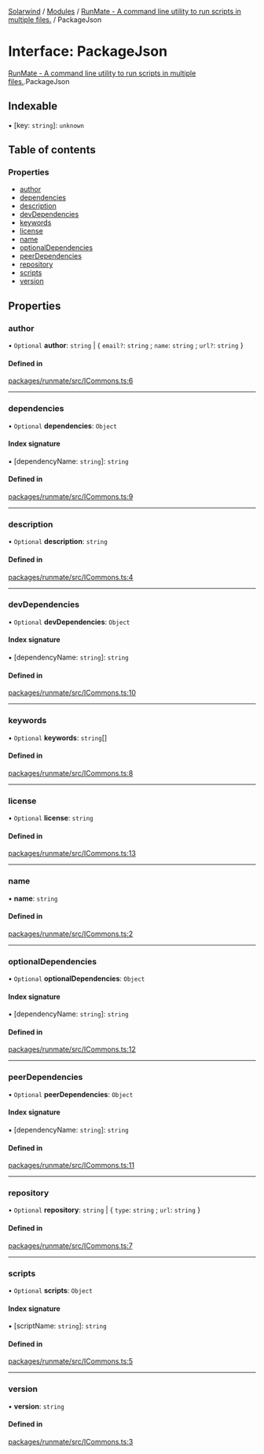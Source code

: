 [Solarwind](../README.md) / [Modules](../modules.md) / [RunMate - A command line utility to run scripts in multiple files.](../modules/RunMate___A_command_line_utility_to_run_scripts_in_multiple_files_.md) / PackageJson

# Interface: PackageJson

[RunMate - A command line utility to run scripts in multiple files.](../modules/RunMate___A_command_line_utility_to_run_scripts_in_multiple_files_.md).PackageJson

## Indexable

▪ [key: `string`]: `unknown`

## Table of contents

### Properties

- [author](RunMate___A_command_line_utility_to_run_scripts_in_multiple_files_.PackageJson.md#author)
- [dependencies](RunMate___A_command_line_utility_to_run_scripts_in_multiple_files_.PackageJson.md#dependencies)
- [description](RunMate___A_command_line_utility_to_run_scripts_in_multiple_files_.PackageJson.md#description)
- [devDependencies](RunMate___A_command_line_utility_to_run_scripts_in_multiple_files_.PackageJson.md#devdependencies)
- [keywords](RunMate___A_command_line_utility_to_run_scripts_in_multiple_files_.PackageJson.md#keywords)
- [license](RunMate___A_command_line_utility_to_run_scripts_in_multiple_files_.PackageJson.md#license)
- [name](RunMate___A_command_line_utility_to_run_scripts_in_multiple_files_.PackageJson.md#name)
- [optionalDependencies](RunMate___A_command_line_utility_to_run_scripts_in_multiple_files_.PackageJson.md#optionaldependencies)
- [peerDependencies](RunMate___A_command_line_utility_to_run_scripts_in_multiple_files_.PackageJson.md#peerdependencies)
- [repository](RunMate___A_command_line_utility_to_run_scripts_in_multiple_files_.PackageJson.md#repository)
- [scripts](RunMate___A_command_line_utility_to_run_scripts_in_multiple_files_.PackageJson.md#scripts)
- [version](RunMate___A_command_line_utility_to_run_scripts_in_multiple_files_.PackageJson.md#version)

## Properties

### author

• `Optional` **author**: `string` \| { `email?`: `string` ; `name`: `string` ; `url?`: `string`  }

#### Defined in

[packages/runmate/src/ICommons.ts:6](https://github.com/antoniopresto/darch/blob/c5cd1c8/packages/runmate/src/ICommons.ts#L6)

___

### dependencies

• `Optional` **dependencies**: `Object`

#### Index signature

▪ [dependencyName: `string`]: `string`

#### Defined in

[packages/runmate/src/ICommons.ts:9](https://github.com/antoniopresto/darch/blob/c5cd1c8/packages/runmate/src/ICommons.ts#L9)

___

### description

• `Optional` **description**: `string`

#### Defined in

[packages/runmate/src/ICommons.ts:4](https://github.com/antoniopresto/darch/blob/c5cd1c8/packages/runmate/src/ICommons.ts#L4)

___

### devDependencies

• `Optional` **devDependencies**: `Object`

#### Index signature

▪ [dependencyName: `string`]: `string`

#### Defined in

[packages/runmate/src/ICommons.ts:10](https://github.com/antoniopresto/darch/blob/c5cd1c8/packages/runmate/src/ICommons.ts#L10)

___

### keywords

• `Optional` **keywords**: `string`[]

#### Defined in

[packages/runmate/src/ICommons.ts:8](https://github.com/antoniopresto/darch/blob/c5cd1c8/packages/runmate/src/ICommons.ts#L8)

___

### license

• `Optional` **license**: `string`

#### Defined in

[packages/runmate/src/ICommons.ts:13](https://github.com/antoniopresto/darch/blob/c5cd1c8/packages/runmate/src/ICommons.ts#L13)

___

### name

• **name**: `string`

#### Defined in

[packages/runmate/src/ICommons.ts:2](https://github.com/antoniopresto/darch/blob/c5cd1c8/packages/runmate/src/ICommons.ts#L2)

___

### optionalDependencies

• `Optional` **optionalDependencies**: `Object`

#### Index signature

▪ [dependencyName: `string`]: `string`

#### Defined in

[packages/runmate/src/ICommons.ts:12](https://github.com/antoniopresto/darch/blob/c5cd1c8/packages/runmate/src/ICommons.ts#L12)

___

### peerDependencies

• `Optional` **peerDependencies**: `Object`

#### Index signature

▪ [dependencyName: `string`]: `string`

#### Defined in

[packages/runmate/src/ICommons.ts:11](https://github.com/antoniopresto/darch/blob/c5cd1c8/packages/runmate/src/ICommons.ts#L11)

___

### repository

• `Optional` **repository**: `string` \| { `type`: `string` ; `url`: `string`  }

#### Defined in

[packages/runmate/src/ICommons.ts:7](https://github.com/antoniopresto/darch/blob/c5cd1c8/packages/runmate/src/ICommons.ts#L7)

___

### scripts

• `Optional` **scripts**: `Object`

#### Index signature

▪ [scriptName: `string`]: `string`

#### Defined in

[packages/runmate/src/ICommons.ts:5](https://github.com/antoniopresto/darch/blob/c5cd1c8/packages/runmate/src/ICommons.ts#L5)

___

### version

• **version**: `string`

#### Defined in

[packages/runmate/src/ICommons.ts:3](https://github.com/antoniopresto/darch/blob/c5cd1c8/packages/runmate/src/ICommons.ts#L3)
